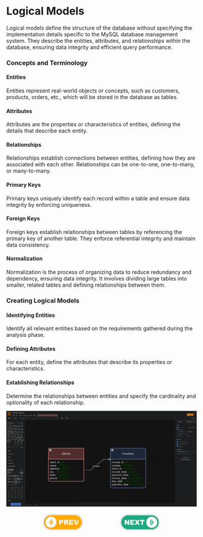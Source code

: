 # Logical Models
Logical models define the structure of the database without specifying the implementation details specific to the MySQL database management system. They describe the entities, attributes, and relationships within the database, ensuring data integrity and efficient query performance.

### Concepts and Terminology
#### Entities
Entities represent real-world objects or concepts, such as customers, products, orders, etc., which will be stored in the database as tables.

#### Attributes
Attributes are the properties or characteristics of entities, defining the details that describe each entity.

#### Relationships
Relationships establish connections between entities, defining how they are associated with each other. Relationships can be one-to-one, one-to-many, or many-to-many.

#### Primary Keys
Primary keys uniquely identify each record within a table and ensure data integrity by enforcing uniqueness.

#### Foreign Keys
Foreign keys establish relationships between tables by referencing the primary key of another table. They enforce referential integrity and maintain data consistency.

#### Normalization
Normalization is the process of organizing data to reduce redundancy and dependency, ensuring data integrity. It involves dividing large tables into smaller, related tables and defining relationships between them.

### Creating Logical Models
#### Identifying Entities
Identify all relevant entities based on the requirements gathered during the analysis phase.

#### Defining Attributes
For each entity, define the attributes that describe its properties or characteristics.

#### Establishing Relationships
Determine the relationships between entities and specify the cardinality and optionality of each relationship.

![Logical Models SS](./images/1.png)

<div style="display: flex; align-items: center; align-self: center; justify-content: space-evenly;" align="center">
<a href="../02_conceptual_models/"><img width="110px" src="../esn_for_repo/prev.png" alt="prev"></a>
<a href="../04_physical_models/"><img width="110px" src="../esn_for_repo/next.png" alt="next"></a>
</div>